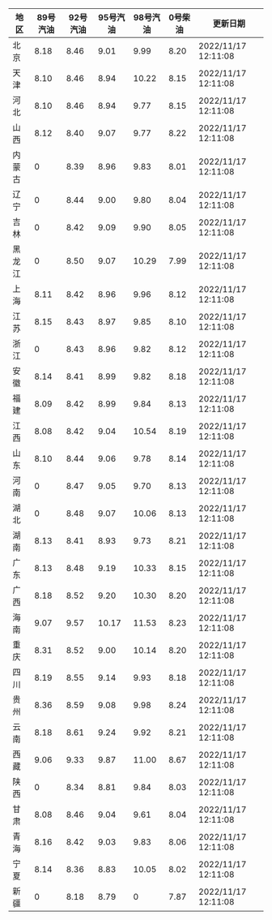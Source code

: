 | 地区 | 89号汽油 | 92号汽油 | 95号汽油 | 98号汽油 | 0号柴油 | 更新日期 |
| --- | --- | --- | --- | --- | --- | --- |
| 北京 | 8.18 | 8.46 | 9.01 | 9.99 | 8.20 | 2022/11/17 12:11:08 |
| 天津 | 8.10 | 8.46 | 8.94 | 10.22 | 8.15 | 2022/11/17 12:11:08 |
| 河北 | 8.10 | 8.46 | 8.94 | 9.77 | 8.15 | 2022/11/17 12:11:08 |
| 山西 | 8.12 | 8.40 | 9.07 | 9.77 | 8.22 | 2022/11/17 12:11:08 |
| 内蒙古 | 0 | 8.39 | 8.96 | 9.83 | 8.01 | 2022/11/17 12:11:08 |
| 辽宁 | 0 | 8.44 | 9.00 | 9.80 | 8.04 | 2022/11/17 12:11:08 |
| 吉林 | 0 | 8.42 | 9.09 | 9.90 | 8.05 | 2022/11/17 12:11:08 |
| 黑龙江 | 0 | 8.50 | 9.07 | 10.29 | 7.99 | 2022/11/17 12:11:08 |
| 上海 | 8.11 | 8.42 | 8.96 | 9.96 | 8.12 | 2022/11/17 12:11:08 |
| 江苏 | 8.15 | 8.43 | 8.97 | 9.85 | 8.10 | 2022/11/17 12:11:08 |
| 浙江 | 0 | 8.43 | 8.96 | 9.82 | 8.12 | 2022/11/17 12:11:08 |
| 安徽 | 8.14 | 8.41 | 8.99 | 9.82 | 8.18 | 2022/11/17 12:11:08 |
| 福建 | 8.09 | 8.42 | 8.99 | 9.84 | 8.13 | 2022/11/17 12:11:08 |
| 江西 | 8.08 | 8.42 | 9.04 | 10.54 | 8.19 | 2022/11/17 12:11:08 |
| 山东 | 8.10 | 8.44 | 9.06 | 9.78 | 8.14 | 2022/11/17 12:11:08 |
| 河南 | 0 | 8.47 | 9.05 | 9.70 | 8.13 | 2022/11/17 12:11:08 |
| 湖北 | 0 | 8.48 | 9.07 | 10.06 | 8.13 | 2022/11/17 12:11:08 |
| 湖南 | 8.13 | 8.41 | 8.93 | 9.73 | 8.21 | 2022/11/17 12:11:08 |
| 广东 | 8.13 | 8.48 | 9.19 | 10.33 | 8.15 | 2022/11/17 12:11:08 |
| 广西 | 8.18 | 8.52 | 9.20 | 10.30 | 8.20 | 2022/11/17 12:11:08 |
| 海南 | 9.07 | 9.57 | 10.17 | 11.53 | 8.23 | 2022/11/17 12:11:08 |
| 重庆 | 8.31 | 8.52 | 9.00 | 10.14 | 8.20 | 2022/11/17 12:11:08 |
| 四川 | 8.19 | 8.55 | 9.14 | 9.93 | 8.18 | 2022/11/17 12:11:08 |
| 贵州 | 8.36 | 8.59 | 9.08 | 9.98 | 8.24 | 2022/11/17 12:11:08 |
| 云南 | 8.18 | 8.61 | 9.24 | 9.92 | 8.21 | 2022/11/17 12:11:08 |
| 西藏 | 9.06 | 9.33 | 9.87 | 11.00 | 8.67 | 2022/11/17 12:11:08 |
| 陕西 | 0 | 8.34 | 8.81 | 9.84 | 8.03 | 2022/11/17 12:11:08 |
| 甘肃 | 8.08 | 8.46 | 9.04 | 9.61 | 8.04 | 2022/11/17 12:11:08 |
| 青海 | 8.16 | 8.42 | 9.03 | 9.83 | 8.06 | 2022/11/17 12:11:08 |
| 宁夏 | 8.14 | 8.36 | 8.83 | 10.05 | 8.02 | 2022/11/17 12:11:08 |
| 新疆 | 0 | 8.18 | 8.79 | 0 | 7.87 | 2022/11/17 12:11:08 |

